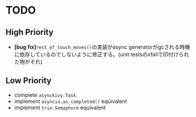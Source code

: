 # TODO

## High Priority

- **[bug fix]**`rest_of_touch_moves()`の実装がasync generatorがgcされる時機に依存しているのでしないように修正する。(unit testsのxfailで印付けられた物がそれ)

## Low Priority

- complete `asynckivy.Task`
- implement `asyncio.as_completed()` equivalent
- implement `trio.Semaphore` equivalent
